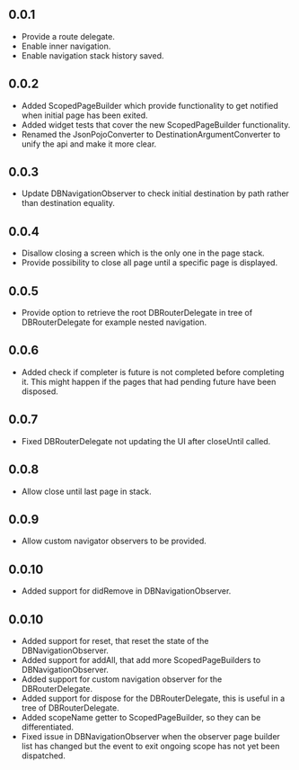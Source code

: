 ## 0.0.1

* Provide a route delegate.
* Enable inner navigation.
* Enable navigation stack history saved.

## 0.0.2

* Added ScopedPageBuilder which provide functionality to get notified when initial page has been exited.
* Added widget tests that cover the new ScopedPageBuilder functionality.
* Renamed the JsonPojoConverter to DestinationArgumentConverter to unify the api and make it more clear.

## 0.0.3

* Update DBNavigationObserver to check initial destination by path rather than destination equality.

## 0.0.4

* Disallow closing a screen which is the only one in the page stack.
* Provide possibility to close all page until a specific page is displayed.

## 0.0.5

* Provide option to retrieve the root DBRouterDelegate in tree of DBRouterDelegate for example nested navigation.

## 0.0.6

* Added check if completer is future is not completed before completing it. This might happen if the pages that had
  pending future have been disposed. 

## 0.0.7

* Fixed DBRouterDelegate not updating the UI after closeUntil called.

## 0.0.8

* Allow close until last page in stack.

## 0.0.9

* Allow custom navigator observers to be provided.

## 0.0.10

* Added support for didRemove in DBNavigationObserver.

## 0.0.10

* Added support for reset, that reset the state of the DBNavigationObserver.
* Added support for addAll, that add more ScopedPageBuilders to DBNavigationObserver.
* Added support for custom navigation observer for the DBRouterDelegate.
* Added support for dispose for the DBRouterDelegate, this is useful in a tree of DBRouterDelegate.
* Added scopeName getter to ScopedPageBuilder, so they can be differentiated.
* Fixed issue in DBNavigationObserver when the observer page builder list has changed but the event to exit ongoing scope has not yet been dispatched.
